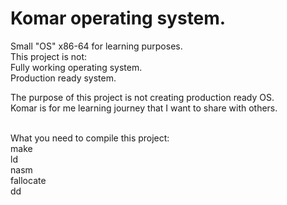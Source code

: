# Komar operating system.
Small "OS" x86-64 for learning purposes. </br>
This project is not: </br>
	Fully working operating system. </br>
	Production ready system. </br>

The purpose of this project is not creating production ready OS. </br>
Komar is for me learning journey that I want to share with others.

</br>
What you need to compile this project: </br>
	make </br>
	ld </br>
	nasm </br>
	fallocate </br>
	dd </br>
